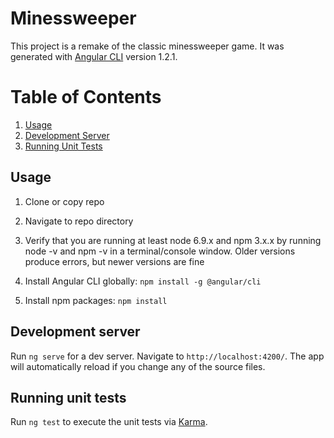 # Minessweeper

This project is a remake of the classic minessweeper game. It was generated with [Angular CLI](https://github.com/angular/angular-cli) version 1.2.1.

# Table of Contents

1. [Usage](#Usage)
1. [Development Server](#server)
1. [Running Unit Tests](#tests)

## Usage

1. Clone or copy repo

1. Navigate to repo directory

1. Verify that you are running at least node 6.9.x and npm 3.x.x by running node -v and npm -v in a terminal/console window. Older versions produce errors, but newer versions are fine

1. Install Angular CLI globally: `npm install -g @angular/cli`

1. Install npm packages: `npm install`

## Development server

Run `ng serve` for a dev server. Navigate to `http://localhost:4200/`. The app will automatically reload if you change any of the source files.

## Running unit tests

Run `ng test` to execute the unit tests via [Karma](https://karma-runner.github.io).
